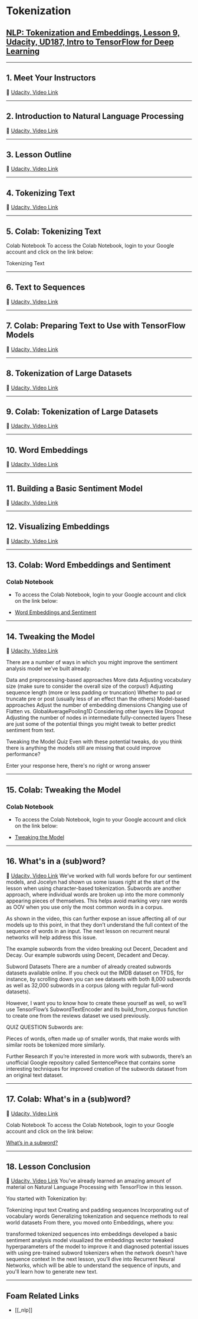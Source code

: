 # Tokenization

## [NLP: Tokenization and Embeddings, Lesson 9, Udacity, UD187, Intro to TensorFlow for Deep Learning](https://classroom.udacity.com/courses/ud187/lessons/a5e9e6cc-e286-430f-aaa9-735c014ee950/concepts/b829bd12-65dc-4f9f-9688-6b860e4f98aa)

---

## **1. Meet Your Instructors**

🎥 [Udacity, Video Link](https://youtu.be/vSFJ3mDpgrI)

---

## **2. Introduction to Natural Language Processing**

🎥 [Udacity, Video Link](https://youtu.be/n8HmBdOOvhY)

---

## **3. Lesson Outline**

🎥 [Udacity, Video Link](https://youtu.be/uOB5jKoO1No)

---

## **4. Tokenizing Text**

🎥 [Udacity, Video Link](https://youtu.be/7u_ZUlh4gu0)

---

## **5. Colab: Tokenizing Text**

Colab Notebook
To access the Colab Notebook, login to your Google account and click on the link below:

Tokenizing Text

---

## **6. Text to Sequences**

🎥 [Udacity, Video Link](https://youtu.be/bn_ou4GPkB4)

---

## **7. Colab: Preparing Text to Use with TensorFlow Models**

🎥 [Udacity, Video Link](https://youtu.be/kkdoQx8S_sQ)

---

## **8. Tokenization of Large Datasets**

🎥 [Udacity, Video Link](https://youtu.be/hPLWdUmtuwM)

---

## **9. Colab: Tokenization of Large Datasets**

🎥 [Udacity, Video Link](https://youtu.be/zcT84FBe8Rc)

---

## **10. Word Embeddings**

🎥 [Udacity, Video Link](https://youtu.be/xQzKJgNQRK0)

---

## **11. Building a Basic Sentiment Model**

🎥 [Udacity, Video Link](https://youtu.be/-g5Tqsna8yE)

---

## **12. Visualizing Embeddings**

🎥 [Udacity, Video Link](https://youtu.be/PgWGqesxH5U)

---

## **13. Colab: Word Embeddings and Sentiment**

### Colab Notebook

- To access the Colab Notebook, login to your Google account and click on the link below:

- [Word Embeddings and Sentiment](https://colab.sandbox.google.com/github/tensorflow/examples/blob/master/courses/udacity_intro_to_tensorflow_for_deep_learning/l09c04_nlp_embeddings_and_sentiment.ipynb)

---

## **14. Tweaking the Model**

🎥 [Udacity, Video Link](https://youtu.be/pW8db9sLRbM)

There are a number of ways in which you might improve the sentiment analysis model we’ve built already:

Data and preprocessing-based approaches
More data
Adjusting vocabulary size (make sure to consider the overall size of the corpus!)
Adjusting sequence length (more or less padding or truncation)
Whether to pad or truncate pre or post (usually less of an effect than the others)
Model-based approaches
Adjust the number of embedding dimensions
Changing use of Flatten vs. GlobalAveragePooling1D
Considering other layers like Dropout
Adjusting the number of nodes in intermediate fully-connected layers
These are just some of the potential things you might tweak to better predict sentiment from text.

Tweaking the Model Quiz
Even with these potential tweaks, do you think there is anything the models still are missing that could improve performance?

Enter your response here, there's no right or wrong answer

---

## **15. Colab: Tweaking the Model**

### Colab Notebook

- To access the Colab Notebook, login to your Google account and click on the link below:

- [Tweaking the Model](https://colab.sandbox.google.com/github/tensorflow/examples/blob/master/courses/udacity_intro_to_tensorflow_for_deep_learning/l09c05_nlp_tweaking_the_model.ipynb)

---

## **16. What's in a (sub)word?**

🎥 [Udacity, Video Link](https://youtu.be/A_F5ZcQzid0)
We’ve worked with full words before for our sentiment models, and Jocelyn had shown us some issues right at the start of the lesson when using character-based tokenization. Subwords are another approach, where individual words are broken up into the more commonly appearing pieces of themselves. This helps avoid marking very rare words as OOV when you use only the most common words in a corpus.

As shown in the video, this can further expose an issue affecting all of our models up to this point, in that they don’t understand the full context of the sequence of words in an input. The next lesson on recurrent neural networks will help address this issue.

The example subwords from the video breaking out Decent, Decadent and Decay.
Our example subwords using Decent, Decadent and Decay.

Subword Datasets
There are a number of already created subwords datasets available online. If you check out the IMDB dataset on TFDS, for instance, by scrolling down you can see datasets with both 8,000 subwords as well as 32,000 subwords in a corpus (along with regular full-word datasets).

However, I want you to know how to create these yourself as well, so we’ll use TensorFlow’s SubwordTextEncoder and its build_from_corpus function to create one from the reviews dataset we used previously.

QUIZ QUESTION
Subwords are:

Pieces of words, often made up of smaller words, that make words with similar roots be tokenized more similarly.

Further Research
If you’re interested in more work with subwords, there’s an unofficial Google repository called SentencePiece that contains some interesting techniques for improved creation of the subwords dataset from an original text dataset.

---

## **17. Colab: What's in a (sub)word?**

🎥 [Udacity, Video Link](https://youtu.be/8ARUNInoDrk)

Colab Notebook
To access the Colab Notebook, login to your Google account and click on the link below:

[What’s in a subword?](https://colab.sandbox.google.com/github/tensorflow/examples/blob/master/courses/udacity_intro_to_tensorflow_for_deep_learning/l09c06_nlp_subwords.ipynb)

---

## **18. Lesson Conclusion**

🎥 [Udacity, Video Link](https://youtu.be/rwIF6t4CFFg)
You’ve already learned an amazing amount of material on Natural Language Processing with TensorFlow in this lesson.

You started with Tokenization by:

Tokenizing input text
Creating and padding sequences
Incorporating out of vocabulary words
Generalizing tokenization and sequence methods to real world datasets
From there, you moved onto Embeddings, where you:

transformed tokenized sequences into embeddings
developed a basic sentiment analysis model
visualized the embeddings vector
tweaked hyperparameters of the model to improve it
and diagnosed potential issues with using pre-trained subword tokenizers when the network doesn’t have sequence context
In the next lesson, you’ll dive into Recurrent Neural Networks, which will be able to understand the sequence of inputs, and you'll learn how to generate new text.

---

## Foam Related Links

- [[_nlp]]
